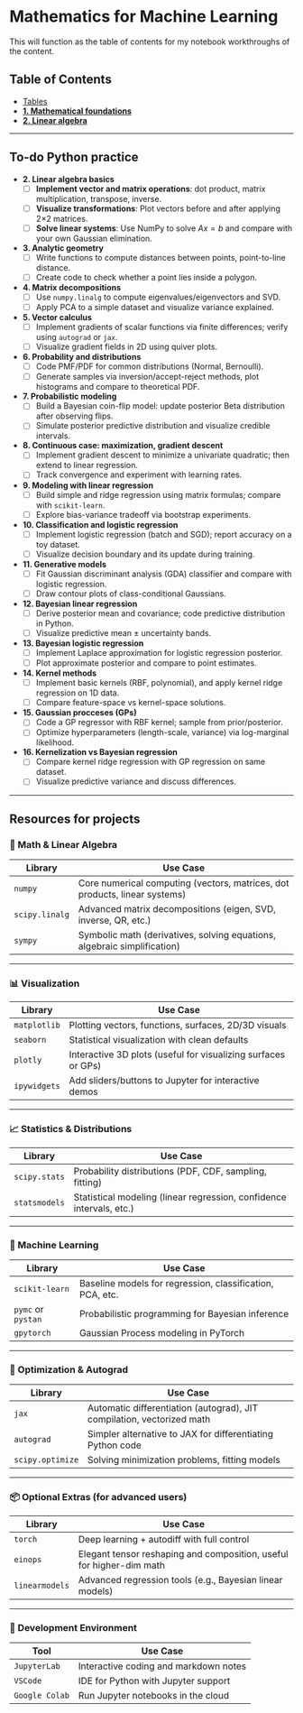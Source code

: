 # Mathematics for Machine Learning

This will function as the table of contents for my notebook workthroughs of the content.

## Table of Contents

- [Tables](mathematics-for-machine-learning/0-tables.ipynb)
- [**1. Mathematical foundations**](mathematics-for-machine-learning/1-mathematical-foundations.ipynb)
- [**2. Linear algebra**](mathematics-for-machine-learning\2-linear-algebra.ipynb)

---

## To-do Python practice

- **2. Linear algebra basics**
  - [ ] **Implement vector and matrix operations**: dot product, matrix multiplication, transpose, inverse.
  - [ ] **Visualize transformations**: Plot vectors before and after applying 2×2 matrices.
  - [ ] **Solve linear systems**: Use NumPy to solve $Ax=b$ and compare with your own Gaussian elimination.
- **3. Analytic geometry**
  - [ ] Write functions to compute distances between points, point-to-line distance.
  - [ ] Create code to check whether a point lies inside a polygon.
- **4. Matrix decompositions**
  - [ ] Use `numpy.linalg` to compute eigenvalues/eigenvectors and SVD.
  - [ ] Apply PCA to a simple dataset and visualize variance explained.
- **5. Vector calculus**
  - [ ] Implement gradients of scalar functions via finite differences; verify using `autograd` or `jax`.
  - [ ] Visualize gradient fields in 2D using quiver plots.
- **6. Probability and distributions**
  - [ ] Code PMF/PDF for common distributions (Normal, Bernoulli).
  - [ ] Generate samples via inversion/accept-reject methods, plot histograms and compare to theoretical PDF.
- **7. Probabilistic modeling**
  - [ ] Build a Bayesian coin-flip model: update posterior Beta distribution after observing flips.
  - [ ] Simulate posterior predictive distribution and visualize credible intervals.
- **8. Continuous case: maximization, gradient descent**
  - [ ] Implement gradient descent to minimize a univariate quadratic; then extend to linear regression.
  - [ ] Track convergence and experiment with learning rates.
- **9. Modeling with linear regression**
  - [ ] Build simple and ridge regression using matrix formulas; compare with `scikit-learn`.
  - [ ] Explore bias-variance tradeoff via bootstrap experiments.
- **10. Classification and logistic regression**
  - [ ] Implement logistic regression (batch and SGD); report accuracy on a toy dataset.
  - [ ] Visualize decision boundary and its update during training.
- **11. Generative models**
  - [ ] Fit Gaussian discriminant analysis (GDA) classifier and compare with logistic regression.
  - [ ] Draw contour plots of class-conditional Gaussians.
- **12. Bayesian linear regression**
  - [ ] Derive posterior mean and covariance; code predictive distribution in Python.
  - [ ] Visualize predictive mean ± uncertainty bands.
- **13. Bayesian logistic regression**
  - [ ] Implement Laplace approximation for logistic regression posterior.
  - [ ] Plot approximate posterior and compare to point estimates.
- **14. Kernel methods**
  - [ ] Implement basic kernels (RBF, polynomial), and apply kernel ridge regression on 1D data.
  - [ ] Compare feature-space vs kernel-space solutions.
- **15. Gaussian procceses (GPs)**
  - [ ] Code a GP regressor with RBF kernel; sample from prior/posterior.
  - [ ] Optimize hyperparameters (length-scale, variance) via log-marginal likelihood.
- **16. Kernelization vs Bayesian regression**
  - [ ] Compare kernel ridge regression with GP regression on same dataset.
  - [ ] Visualize predictive variance and discuss differences.

---

## Resources for projects

### 🧮 Math & Linear Algebra

| Library        | Use Case                                                                   |
| -------------- | -------------------------------------------------------------------------- |
| `numpy`        | Core numerical computing (vectors, matrices, dot products, linear systems) |
| `scipy.linalg` | Advanced matrix decompositions (eigen, SVD, inverse, QR, etc.)             |
| `sympy`        | Symbolic math (derivatives, solving equations, algebraic simplification)   |

---

### 📊 Visualization

| Library      | Use Case                                                      |
| ------------ | ------------------------------------------------------------- |
| `matplotlib` | Plotting vectors, functions, surfaces, 2D/3D visuals          |
| `seaborn`    | Statistical visualization with clean defaults                 |
| `plotly`     | Interactive 3D plots (useful for visualizing surfaces or GPs) |
| `ipywidgets` | Add sliders/buttons to Jupyter for interactive demos          |

---

### 📈 Statistics & Distributions

| Library       | Use Case                                                             |
| ------------- | -------------------------------------------------------------------- |
| `scipy.stats` | Probability distributions (PDF, CDF, sampling, fitting)              |
| `statsmodels` | Statistical modeling (linear regression, confidence intervals, etc.) |

---

### 🤖 Machine Learning

| Library            | Use Case                                                  |
| ------------------ | --------------------------------------------------------- |
| `scikit-learn`     | Baseline models for regression, classification, PCA, etc. |
| `pymc` or `pystan` | Probabilistic programming for Bayesian inference          |
| `gpytorch`         | Gaussian Process modeling in PyTorch                      |

---

### 🔁 Optimization & Autograd

| Library          | Use Case                                                               |
| ---------------- | ---------------------------------------------------------------------- |
| `jax`            | Automatic differentiation (autograd), JIT compilation, vectorized math |
| `autograd`       | Simpler alternative to JAX for differentiating Python code             |
| `scipy.optimize` | Solving minimization problems, fitting models                          |

---

### 📦 Optional Extras (for advanced users)

| Library        | Use Case                                                             |
| -------------- | -------------------------------------------------------------------- |
| `torch`        | Deep learning + autodiff with full control                           |
| `einops`       | Elegant tensor reshaping and composition, useful for higher-dim math |
| `linearmodels` | Advanced regression tools (e.g., Bayesian linear models)             |

---

### 🧪 Development Environment

| Tool           | Use Case                              |
| -------------- | ------------------------------------- |
| `JupyterLab`   | Interactive coding and markdown notes |
| `VSCode`       | IDE for Python with Jupyter support   |
| `Google Colab` | Run Jupyter notebooks in the cloud    |
